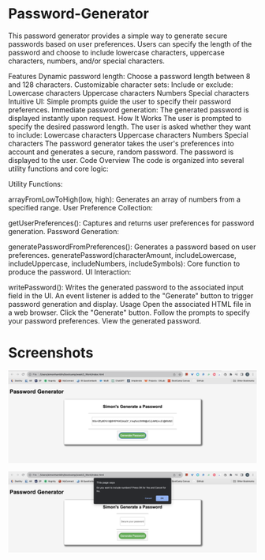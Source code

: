# Password-Generator

This password generator provides a simple way to generate secure passwords based on user preferences. Users can specify the length of the password and choose to include lowercase characters, uppercase characters, numbers, and/or special characters.

Features
Dynamic password length: Choose a password length between 8 and 128 characters.
Customizable character sets: Include or exclude:
Lowercase characters
Uppercase characters
Numbers
Special characters
Intuitive UI: Simple prompts guide the user to specify their password preferences.
Immediate password generation: The generated password is displayed instantly upon request.
How It Works
The user is prompted to specify the desired password length.
The user is asked whether they want to include:
Lowercase characters
Uppercase characters
Numbers
Special characters
The password generator takes the user's preferences into account and generates a secure, random password.
The password is displayed to the user.
Code Overview
The code is organized into several utility functions and core logic:

Utility Functions:

arrayFromLowToHigh(low, high): Generates an array of numbers from a specified range.
User Preference Collection:

getUserPreferences(): Captures and returns user preferences for password generation.
Password Generation:

generatePasswordFromPreferences(): Generates a password based on user preferences.
generatePassword(characterAmount, includeLowercase, includeUppercase, includeNumbers, includeSymbols): Core function to produce the password.
UI Interaction:

writePassword(): Writes the generated password to the associated input field in the UI.
An event listener is added to the "Generate" button to trigger password generation and display.
Usage
Open the associated HTML file in a web browser.
Click the "Generate" button.
Follow the prompts to specify your password preferences.
View the generated password.

# Screenshots

![Screenshot of my application](https://raw.githubusercontent.com/shambo-rambo/Password-Generator/main/assets/images/Generated%20Password%20screenshot.png)

![Screenshot of my application prompt feature](https://raw.githubusercontent.com/shambo-rambo/Password-Generator/main/assets/images/Prompt%20Feature%20screenshot.png)



